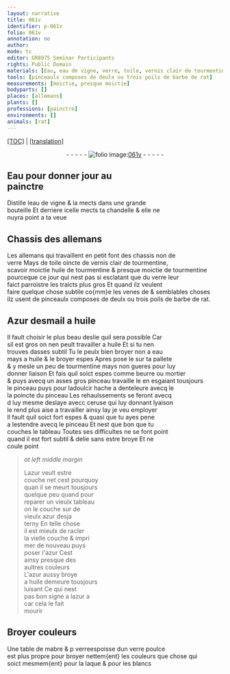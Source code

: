 ```yaml
---
layout: narrative
title: 061v
identifier: p-061v
folio: 061v
annotation: no
author:
mode: tc
editor: GR8975 Seminar Participants
rights: Public Domain
materials: [Eau, eau de vigne, verre, toile, vernis clair de tourmentine, huile de tourmentine, tourmentine, poils de barbe de rat, Azur desmail, huile, eau, beurre, mortier, ceruse, azur, mabre, laque, blancs]
tools: [pinceaulx composes de deulx ou trois poils de barbe de rat]
measurements: [moictie, presque moictie]
bodyparts: []
places: [allemans]
plants: []
professions: [painctre]
environments: []
animals: [rat]
---
```


<p><a href="{{ site.baseurl }}/diplomatic/" target="_blank">[TOC]</a> | <a href="{{ site.baseurl }}/texts/p-061v_tl/ target="_blank"">[translation]</a></p><div class="folio" align="center">- - - - - <a href="http://gallica.bnf.fr/ark:/12148/btv1b10500001g/f128.image" target="_blank"><img src="https://cu-mkp.github.io/2017-workshop-edition/assets/photo-icon.png" alt="folio image: " style="display:inline-block; margin-bottom:-3px;"/>061v</a> - - - - - </div>  
  

## <span class="m">Eau</span> pour donner jour au<br/> <span class="pro">painctre</span>

 
Distille l<span class="m">eau de vigne</span> & la mects dans une grande<br/> bouteille Et derriere icelle mects ta chandelle & elle ne<br/> nuyra point a ta veue
 
 
  

## Chassis des <span class="pl">allemans</span>

 
Les <span class="pl">allemans</span> qui travaillent en petit font des chassis non de<br/> <span class="m">verre</span> Mays de <span class="m">toile</span> oincte de <span class="m">vernis clair de tourmentine</span>,<br/> scavoir <span class="ms">moictie</span> <span class="m">huile de tourmentine</span> & <span class="ms">presque moictie</span> de <span class="m">tourmentine</span><br/> pourceque ce jour qui nest pas si esclatant que du <span class="m">verre</span> leur<br/> faict parroistre les traicts plus gros Et quand ilz veulent<br/> faire quelque chose subtile co{mm}e les venes <span class="del">de</span> & semblables choses<br/> ilz usent de <span class="tl">pinceaulx composes de deulx ou trois <span class="m">poils de barbe de <span class="al">rat</span></span></span>.
 
 
  

## <span class="m">Azur desmail</span> a <span class="m">huile</span>

 
Il fault choisir le plus <span class="del">beau</span> deslie quil sera possible Car <br/> sil est gros on nen peult travailler a <span class="m">huile</span> Et si tu nen<br/> trouves dasses subtil Tu le peulx bien broyer non a <span class="m">eau</span><br/> mays a <span class="m">huile</span> & le broyer espes Apres pose le sur ta pallete<br/> & y mesle un peu de <span class="m">tourmentine</span> mays non gueres pour luy<br/> donner liaison Et fais quil soict espes comme <span class="m">beurre</span> ou <span class="m">mortier</span><br/> & puys avecq un asses gros pinceau travaille le en esgaiant tousjours<br/> le pinceau puys pour ladoulcir hache a denteleure avecq <span class="del">le</span><br/> la poincte du pinceau Les rehaulssements se feront avecq<br/> <span class="del">d</span> luy mesme deslaye avecc <span class="m">ceruse</span> qui luy donnant lyaison<br/> le rend plus aise a travailler ainsy lay je veu employer<br/> Il fault quil soict fort espes & quasi que tu ayes pene<br/> a lestendre avecq le pinceau Et nest que bon que tu<br/> couches le tableau Toutes ses difficultes ne se font point<br/> quand il est fort subtil & delie sans estre broye Et ne<br/> coule point
 
> *at left middle margin*
> 
> 
>   L<span class="m">azur</span> veult estre<br/> couche net cest pourquoy<br/> <span class="del">quan</span> il se meurt tousjours<br/> quelque peu quand pour<br/> reparer un vieulx tableau<br/> on le couche sur de<br/> vieulx <span class="m">azur</span> desja<br/> terny En telle chose<br/> il est mieulx de racler<br/> la vielle couche & impri<br/> mer de nouveau puys <br/> poser l'<span class="m">azur</span> Cest<br/> ainsy presque des<br/> aultres couleurs<br/> L'<span class="m">azur</span> aussy broye<br/> a <span class="m">huile</span> demeure tousjours<br/> luisant Ce qui nest<br/> pas bon signe a l<span class="m">azur</span> a<br/> car cela le fait<br/> mourir
 
 
  

## Broyer couleurs

 
Une table de <span class="del"><span class="m">mabre</span> & p</span> <span class="m">verre</span>espoisse dun <span class="del"><span class="m">verre</span></span> poulce<br/> est plus propre pour broyer nettem{ent} les couleurs que chose qui<br/> soict mesmem{ent} pour la <span class="m">laque</span> & pour les <span class="m">blancs</span>
 
